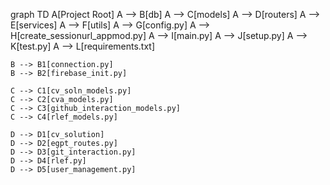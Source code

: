 graph TD
    A[Project Root]
    A --> B[db]
    A --> C[models]
    A --> D[routers]
    A --> E[services]
    A --> F[utils]
    A --> G[config.py]
    A --> H[create_sessionurl_appmod.py]
    A --> I[main.py]
    A --> J[setup.py]
    A --> K[test.py]
    A --> L[requirements.txt]

    B --> B1[connection.py]
    B --> B2[firebase_init.py]

    C --> C1[cv_soln_models.py]
    C --> C2[cva_models.py]
    C --> C3[github_interaction_models.py]
    C --> C4[rlef_models.py]

    D --> D1[cv_solution]
    D --> D2[egpt_routes.py]
    D --> D3[git_interaction.py]
    D --> D4[rlef.py]
    D --> D5[user_management.py]
